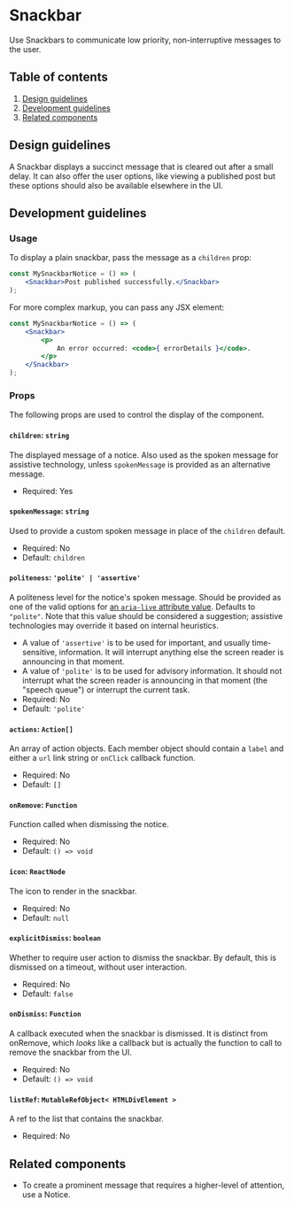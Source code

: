 # Snackbar

Use Snackbars to communicate low priority, non-interruptive messages to the user.

## Table of contents

1. [Design guidelines](#design-guidelines)
2. [Development guidelines](#development-guidelines)
3. [Related components](#related-components)

## Design guidelines

A Snackbar displays a succinct message that is cleared out after a small delay. It can also offer the user options, like viewing a published post but these options should also be available elsewhere in the UI.

## Development guidelines

### Usage

To display a plain snackbar, pass the message as a `children` prop:

```jsx
const MySnackbarNotice = () => (
	<Snackbar>Post published successfully.</Snackbar>
);
```

For more complex markup, you can pass any JSX element:

```jsx
const MySnackbarNotice = () => (
	<Snackbar>
		<p>
			An error occurred: <code>{ errorDetails }</code>.
		</p>
	</Snackbar>
);
```

### Props

The following props are used to control the display of the component.

#### `children`: `string`
The displayed message of a notice. Also used as the spoken message for assistive technology, unless `spokenMessage` is provided as an alternative message.
-   Required: Yes

#### `spokenMessage`: `string`
Used to provide a custom spoken message in place of the `children` default.
-   Required: No
-   Default: `children`

#### `politeness`: `'polite' | 'assertive'`
A politeness level for the notice's spoken message. Should be provided as one of the valid options for [an `aria-live` attribute value](https://www.w3.org/TR/wai-aria-1.1/#aria-live). Defaults to `"polite"`. Note that this value should be considered a suggestion; assistive technologies may override it based on internal heuristics.
-   A value of `'assertive'` is to be used for important, and usually time-sensitive, information. It will interrupt anything else the screen reader is announcing in that moment.
-   A value of `'polite'` is to be used for advisory information. It should not interrupt what the screen reader is announcing in that moment (the "speech queue") or interrupt the current task.
-   Required: No
-   Default: `'polite'`

#### `actions`: `Action[]`
An array of action objects. Each member object should contain a `label` and either a `url` link string or `onClick` callback function.
-   Required: No
-   Default: `[]`

#### `onRemove`: `Function`
Function called when dismissing the notice.
-   Required: No
-   Default: `() => void`

#### `icon`: `ReactNode`
The icon to render in the snackbar.
-   Required: No
-   Default: `null`

#### `explicitDismiss`: `boolean`
Whether to require user action to dismiss the snackbar. By default, this is dismissed on a timeout, without user interaction.
-   Required: No
-   Default: `false`

#### `onDismiss`: `Function`
A callback executed when the snackbar is dismissed. It is distinct from onRemove, which _looks_ like a callback but is actually the function to call to remove the snackbar from the UI.
-   Required: No
-   Default: `() => void`

#### `listRef`: `MutableRefObject< HTMLDivElement >`
A ref to the list that contains the snackbar.
-   Required: No

## Related components

-   To create a prominent message that requires a higher-level of attention, use a Notice.
